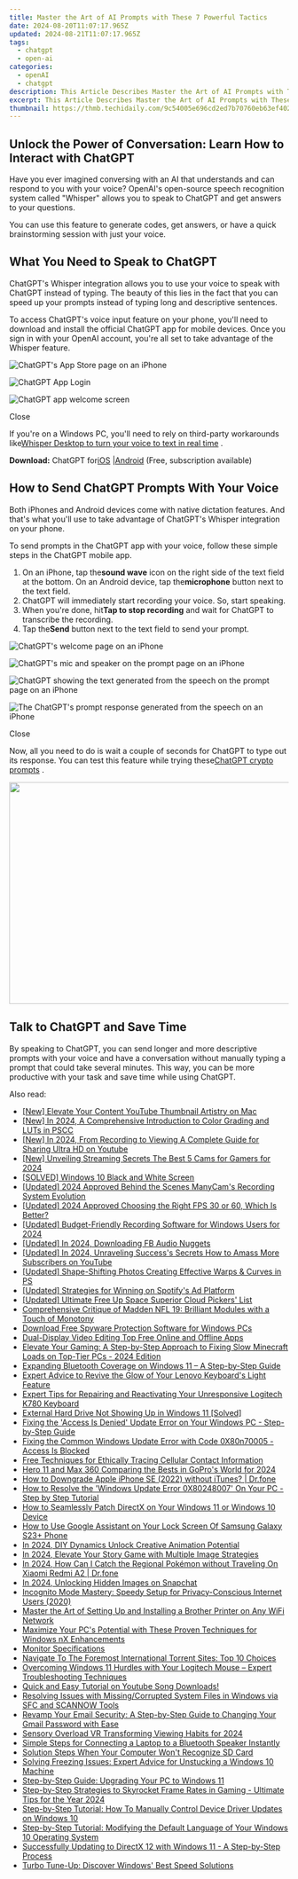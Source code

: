 ```yaml
---
title: Master the Art of AI Prompts with These 7 Powerful Tactics
date: 2024-08-20T11:07:17.965Z
updated: 2024-08-21T11:07:17.965Z
tags:
  - chatgpt
  - open-ai
categories:
  - openAI
  - chatgpt
description: This Article Describes Master the Art of AI Prompts with These 7 Powerful Tactics
excerpt: This Article Describes Master the Art of AI Prompts with These 7 Powerful Tactics
thumbnail: https://thmb.techidaily.com/9c54005e696cd2ed7b70760eb63ef402583a5567abcd354a24f074d4d0059be5.jpg
---
```


## Unlock the Power of Conversation: Learn How to Interact with ChatGPT

 Have you ever imagined conversing with an AI that understands and can respond to you with your voice? OpenAI's open-source speech recognition system called "Whisper" allows you to speak to ChatGPT and get answers to your questions.

 You can use this feature to generate codes, get answers, or have a quick brainstorming session with just your voice.

## What You Need to Speak to ChatGPT

 ChatGPT's Whisper integration allows you to use your voice to speak with ChatGPT instead of typing. The beauty of this lies in the fact that you can speed up your prompts instead of typing long and descriptive sentences.

 To access ChatGPT's voice input feature on your phone, you'll need to download and install the official ChatGPT app for mobile devices. Once you sign in with your OpenAI account, you're all set to take advantage of the Whisper feature.

![ChatGPT's App Store page on an iPhone](https://static1.makeuseofimages.com/wordpress/wp-content/uploads/2023/08/chatgpt-s-app-store-page-on-an-iphone.jpg)

![ChatGPT App Login](https://static1.makeuseofimages.com/wordpress/wp-content/uploads/2023/05/chatgpt-app-login.jpg)

![ChatGPT app welcome screen](https://static1.makeuseofimages.com/wordpress/wp-content/uploads/2023/05/chatgpt-app-welcome-screen.jpg)

Close

 If you're on a Windows PC, you'll need to rely on third-party workarounds like[Whisper Desktop to turn your voice to text in real time](https://www.makeuseof.com/windows-whisper-desktop-guide/) .

**Download:** ChatGPT for[iOS](http://apps.apple.com/app/openai-chatgpt/id6448311069) |[Android](https://www.anrdoezrs.net/links/7251228/type/dlg/sid/UUmuoUeUpU2029654/https://play.google.com/store/apps/details?id=com.openai.chatgpt&hl=en&gl=US) (Free, subscription available)

## How to Send ChatGPT Prompts With Your Voice

 Both iPhones and Android devices come with native dictation features. And that's what you'll use to take advantage of ChatGPT's Whisper integration on your phone.

 To send prompts in the ChatGPT app with your voice, follow these simple steps in the ChatGPT mobile app.

1. On an iPhone, tap the**sound wave** icon on the right side of the text field at the bottom. On an Android device, tap the**microphone** button next to the text field.
2. ChatGPT will immediately start recording your voice. So, start speaking.
3. When you're done, hit**Tap to stop recording** and wait for ChatGPT to transcribe the recording.
4. Tap the**Send** button next to the text field to send your prompt.

![ChatGPT's welcome page on an iPhone](https://static1.makeuseofimages.com/wordpress/wp-content/uploads/2023/09/img_4309.jpg)

![ChatGPT's mic and speaker on the prompt page on an iPhone](https://static1.makeuseofimages.com/wordpress/wp-content/uploads/2023/09/img_4311.jpg)

![ChatGPT showing the text generated from the speech on the prompt page on an iPhone](https://static1.makeuseofimages.com/wordpress/wp-content/uploads/2023/09/img_4313.jpg)

![The ChatGPT's prompt response generated from the speech on an iPhone](https://static1.makeuseofimages.com/wordpress/wp-content/uploads/2023/09/img_4314.jpg)

Close

 Now, all you need to do is wait a couple of seconds for ChatGPT to type out its response. You can test this feature while trying these[ChatGPT crypto prompts](https://www.makeuseof.com/the-best-chatgpt-crypto-prompts/) .

<!-- affiliate ads begin -->
<a href="https://aidotcom.pxf.io/c/5597632/2086436/19576" target="_top" id="2086436"><img src="//a.impactradius-go.com/display-ad/19576-2086436" border="0" alt="" width="1500" height="400"/></a><img height="0" width="0" src="https://imp.pxf.io/i/5597632/2086436/19576" style="position:absolute;visibility:hidden;" border="0" />
<!-- affiliate ads end -->
## Talk to ChatGPT and Save Time

 By speaking to ChatGPT, you can send longer and more descriptive prompts with your voice and have a conversation without manually typing a prompt that could take several minutes. This way, you can be more productive with your task and save time while using ChatGPT.


<ins class="adsbygoogle"
     style="display:block"
     data-ad-format="autorelaxed"
     data-ad-client="ca-pub-7571918770474297"
     data-ad-slot="1223367746"></ins>



<ins class="adsbygoogle"
     style="display:block"
     data-ad-client="ca-pub-7571918770474297"
     data-ad-slot="8358498916"
     data-ad-format="auto"
     data-full-width-responsive="true"></ins>

<span class="atpl-alsoreadstyle">Also read:</span>
<div><ul>
<li><a href="https://youtube-clips.techidaily.com/new-elevate-your-content-youtube-thumbnail-artistry-on-mac/"><u>[New] Elevate Your Content  YouTube Thumbnail Artistry on Mac</u></a></li>
<li><a href="https://fox-boxes.techidaily.com/new-in-2024-a-comprehensive-introduction-to-color-grading-and-luts-in-pscc/"><u>[New] In 2024, A Comprehensive Introduction to Color Grading and LUTs in PSCC</u></a></li>
<li><a href="https://eaxpv-info.techidaily.com/new-in-2024-from-recording-to-viewing-a-complete-guide-for-sharing-ultra-hd-on-youtube/"><u>[New] In 2024, From Recording to Viewing  A Complete Guide for Sharing Ultra HD on Youtube</u></a></li>
<li><a href="https://remote-screen-capture.techidaily.com/new-unveiling-streaming-secrets-the-best-5-cams-for-gamers-for-2024/"><u>[New] Unveiling Streaming Secrets  The Best 5 Cams for Gamers for 2024</u></a></li>
<li><a href="https://tech-hub.techidaily.com/solved-windows-10-black-and-white-screen/"><u>[SOLVED] Windows 10 Black and White Screen</u></a></li>
<li><a href="https://screen-capture.techidaily.com/updated-2024-approved-behind-the-scenes-manycams-recording-system-evolution/"><u>[Updated] 2024 Approved  Behind the Scenes  ManyCam's Recording System Evolution</u></a></li>
<li><a href="https://on-screen-recording.techidaily.com/updated-2024-approved-choosing-the-right-fps-30-or-60-which-is-better/"><u>[Updated] 2024 Approved  Choosing the Right FPS  30 or 60, Which Is Better?</u></a></li>
<li><a href="https://screen-recording.techidaily.com/updated-budget-friendly-recording-software-for-windows-users-for-2024/"><u>[Updated] Budget-Friendly Recording Software for Windows Users for 2024</u></a></li>
<li><a href="https://facebook-clips.techidaily.com/updated-in-2024-downloading-fb-audio-nuggets/"><u>[Updated] In 2024, Downloading FB Audio Nuggets</u></a></li>
<li><a href="https://youtube-data.techidaily.com/ed-in-2024-unraveling-successs-secrets-how-to-amass-more-subscribers-on-youtube/"><u>[Updated] In 2024, Unraveling Success's Secrets  How to Amass More Subscribers on YouTube</u></a></li>
<li><a href="https://extra-approaches.techidaily.com/updated-shape-shifting-photos-creating-effective-warps-and-curves-in-ps/"><u>[Updated] Shape-Shifting Photos  Creating Effective Warps & Curves in PS</u></a></li>
<li><a href="https://some-approaches.techidaily.com/updated-strategies-for-winning-on-spotifys-ad-platform/"><u>[Updated] Strategies for Winning on Spotify's Ad Platform</u></a></li>
<li><a href="https://some-skills.techidaily.com/updated-ultimate-free-up-space-superior-cloud-pickers-list/"><u>[Updated] Ultimate Free Up Space  Superior Cloud Pickers' List</u></a></li>
<li><a href="https://buynow-reviews.techidaily.com/comprehensive-critique-of-madden-nfl-19-brilliant-modules-with-a-touch-of-monotony/"><u>Comprehensive Critique of Madden NFL 19: Brilliant Modules with a Touch of Monotony</u></a></li>
<li><a href="https://tech-hub.techidaily.com/download-free-spyware-protection-software-for-windows-pcs/"><u>Download Free Spyware Protection Software for Windows PCs</u></a></li>
<li><a href="https://ai-vdieo-software.techidaily.com/dual-display-video-editing-top-free-online-and-offline-apps/"><u>Dual-Display Video Editing Top Free Online and Offline Apps</u></a></li>
<li><a href="https://tech-hub.techidaily.com/elevate-your-gaming-a-step-by-step-approach-to-fixing-slow-minecraft-loads-on-top-tier-pcs-2024-edition/"><u>Elevate Your Gaming: A Step-by-Step Approach to Fixing Slow Minecraft Loads on Top-Tier PCs - 2024 Edition</u></a></li>
<li><a href="https://tech-hub.techidaily.com/expanding-bluetooth-coverage-on-windows-11-a-step-by-step-guide/"><u>Expanding Bluetooth Coverage on Windows 11 – A Step-by-Step Guide</u></a></li>
<li><a href="https://tech-hub.techidaily.com/expert-advice-to-revive-the-glow-of-your-lenovo-keyboards-light-feature/"><u>Expert Advice to Revive the Glow of Your Lenovo Keyboard's Light Feature</u></a></li>
<li><a href="https://tech-hub.techidaily.com/expert-tips-for-repairing-and-reactivating-your-unresponsive-logitech-k780-keyboard/"><u>Expert Tips for Repairing and Reactivating Your Unresponsive Logitech K780 Keyboard</u></a></li>
<li><a href="https://tech-hub.techidaily.com/external-hard-drive-not-showing-up-in-windows-11-solved/"><u>External Hard Drive Not Showing Up in Windows 11 [Solved]</u></a></li>
<li><a href="https://tech-hub.techidaily.com/fixing-the-access-is-denied-update-error-on-your-windows-pc-step-by-step-guide/"><u>Fixing the 'Access Is Denied' Update Error on Your Windows PC - Step-by-Step Guide</u></a></li>
<li><a href="https://tech-hub.techidaily.com/fixing-the-common-windows-update-error-with-code-0x80n70005-access-is-blocked/"><u>Fixing the Common Windows Update Error with Code 0X80n70005 - Access Is Blocked</u></a></li>
<li><a href="https://tech-hub.techidaily.com/free-techniques-for-ethically-tracing-cellular-contact-information/"><u>Free Techniques for Ethically Tracing Cellular Contact Information</u></a></li>
<li><a href="https://fox-glue.techidaily.com/hero-11-and-max-360-comparing-the-bests-in-gopros-world-for-2024/"><u>Hero 11 and Max 360  Comparing the Bests in GoPro's World for 2024</u></a></li>
<li><a href="https://techidaily.com/how-to-downgrade-apple-iphone-se-2022-without-itunes-drfone-by-drfone-ios-system-repair-ios-system-repair/"><u>How to Downgrade Apple iPhone SE (2022) without iTunes? | Dr.fone</u></a></li>
<li><a href="https://tech-hub.techidaily.com/how-to-resolve-the-windows-update-error-0x80248007-on-your-pc-step-by-step-tutorial/"><u>How to Resolve the 'Windows Update Error 0X80248007' On Your PC - Step by Step Tutorial</u></a></li>
<li><a href="https://tech-hub.techidaily.com/how-to-seamlessly-patch-directx-on-your-windows-11-or-windows-10-device/"><u>How to Seamlessly Patch DirectX on Your Windows 11 or Windows 10 Device</u></a></li>
<li><a href="https://android-unlock.techidaily.com/how-to-use-google-assistant-on-your-lock-screen-of-samsung-galaxy-s23plus-phone-by-drfone-android/"><u>How to Use Google Assistant on Your Lock Screen Of Samsung Galaxy S23+ Phone</u></a></li>
<li><a href="https://youtube-videos.techidaily.com/in-2024-diy-dynamics-unlock-creative-animation-potential/"><u>In 2024, DIY Dynamics  Unlock Creative Animation Potential</u></a></li>
<li><a href="https://instagram-video-recordings.techidaily.com/in-2024-elevate-your-story-game-with-multiple-image-strategies/"><u>In 2024, Elevate Your Story Game with Multiple Image Strategies</u></a></li>
<li><a href="https://change-location.techidaily.com/in-2024-how-can-i-catch-the-regional-pokemon-without-traveling-on-xiaomi-redmi-a2-drfone-by-drfone-virtual-android/"><u>In 2024, How Can I Catch the Regional Pokémon without Traveling On Xiaomi Redmi A2 | Dr.fone</u></a></li>
<li><a href="https://snapchat-videos.techidaily.com/in-2024-unlocking-hidden-images-on-snapchat/"><u>In 2024, Unlocking Hidden Images on Snapchat</u></a></li>
<li><a href="https://tech-hub.techidaily.com/incognito-mode-mastery-speedy-setup-for-privacy-conscious-internet-users-2020/"><u>Incognito Mode Mastery: Speedy Setup for Privacy-Conscious Internet Users (2020)</u></a></li>
<li><a href="https://tech-hub.techidaily.com/master-the-art-of-setting-up-and-installing-a-brother-printer-on-any-wifi-network/"><u>Master the Art of Setting Up and Installing a Brother Printer on Any WiFi Network</u></a></li>
<li><a href="https://tech-hub.techidaily.com/maximize-your-pcs-potential-with-these-proven-techniques-for-windows-nx-enhancements/"><u>Maximize Your PC's Potential with These Proven Techniques for Windows nX Enhancements</u></a></li>
<li><a href="https://tech-hub.techidaily.com/monitor-specifications/"><u>Monitor Specifications</u></a></li>
<li><a href="https://tech-hub.techidaily.com/navigate-to-the-foremost-international-torrent-sites-top-10-choices/"><u>Navigate To The Foremost International Torrent Sites: Top 10 Choices</u></a></li>
<li><a href="https://tech-hub.techidaily.com/overcoming-windows-11-hurdles-with-your-logitech-mouse-expert-troubleshooting-techniques/"><u>Overcoming Windows 11 Hurdles with Your Logitech Mouse – Expert Troubleshooting Techniques</u></a></li>
<li><a href="https://tech-hub.techidaily.com/quick-and-easy-tutorial-on-youtube-song-downloads/"><u>Quick and Easy Tutorial on Youtube Song Downloads!</u></a></li>
<li><a href="https://tech-hub.techidaily.com/resolving-issues-with-missingcorrupted-system-files-in-windows-via-sfc-and-scannow-tools/"><u>Resolving Issues with Missing/Corrupted System Files in Windows via SFC and SCANNOW Tools</u></a></li>
<li><a href="https://tech-hub.techidaily.com/revamp-your-email-security-a-step-by-step-guide-to-changing-your-gmail-password-with-ease/"><u>Revamp Your Email Security: A Step-by-Step Guide to Changing Your Gmail Password with Ease</u></a></li>
<li><a href="https://fox-glue.techidaily.com/sensory-overload-vr-transforming-viewing-habits-for-2024/"><u>Sensory Overload  VR Transforming Viewing Habits for 2024</u></a></li>
<li><a href="https://tech-hub.techidaily.com/simple-steps-for-connecting-a-laptop-to-a-bluetooth-speaker-instantly/"><u>Simple Steps for Connecting a Laptop to a Bluetooth Speaker Instantly</u></a></li>
<li><a href="https://tech-hub.techidaily.com/solution-steps-when-your-computer-wont-recognize-sd-card/"><u>Solution Steps When Your Computer Won't Recognize SD Card</u></a></li>
<li><a href="https://tech-hub.techidaily.com/solving-freezing-issues-expert-advice-for-unstucking-a-windows-10-machine/"><u>Solving Freezing Issues: Expert Advice for Unstucking a Windows 10 Machine</u></a></li>
<li><a href="https://tech-hub.techidaily.com/step-by-step-guide-upgrading-your-pc-to-windows-11/"><u>Step-by-Step Guide: Upgrading Your PC to Windows 11</u></a></li>
<li><a href="https://tech-hub.techidaily.com/step-by-step-strategies-to-skyrocket-frame-rates-in-gaming-ultimate-tips-for-the-year-2024/"><u>Step-by-Step Strategies to Skyrocket Frame Rates in Gaming - Ultimate Tips for the Year 2024</u></a></li>
<li><a href="https://tech-hub.techidaily.com/step-by-step-tutorial-how-to-manually-control-device-driver-updates-on-windows-10/"><u>Step-by-Step Tutorial: How To Manually Control Device Driver Updates on Windows 10</u></a></li>
<li><a href="https://tech-hub.techidaily.com/step-by-step-tutorial-modifying-the-default-language-of-your-windows-10-operating-system/"><u>Step-by-Step Tutorial: Modifying the Default Language of Your Windows 10 Operating System</u></a></li>
<li><a href="https://tech-hub.techidaily.com/successfully-updating-to-directx-12-with-windows-11-a-step-by-step-process/"><u>Successfully Updating to DirectX 12 with Windows 11 - A Step-by-Step Process</u></a></li>
<li><a href="https://win11.techidaily.com/turbo-tune-up-discover-windows-best-speed-solutions/"><u>Turbo Tune-Up: Discover Windows' Best Speed Solutions</u></a></li>
</ul></div>
